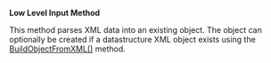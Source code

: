﻿**Low Level Input Method**  

This method parses XML data into an existing object. The object can optionally be created if a datastructure XML object exists using the [BuildObjectFromXML()](vfps://Topic/wwxml%3A%3ABuildObjectFromXML) method.